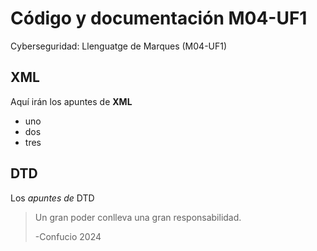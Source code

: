 # Código y documentación M04-UF1
Cyberseguridad: Llenguatge de Marques (M04-UF1)

## XML
Aquí irán los apuntes de **XML**

* uno
* dos
* tres

## DTD
Los _apuntes de_ DTD

> Un gran poder conlleva
> una gran responsabilidad.
>
> -Confucio 2024
